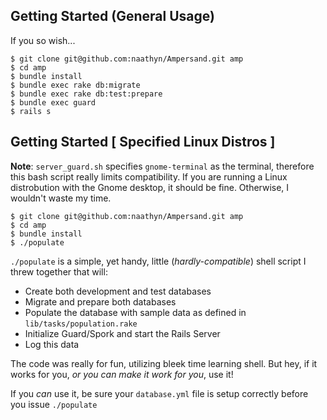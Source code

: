 ## Getting Started (General Usage)

If you so wish...

    $ git clone git@github.com:naathyn/Ampersand.git amp
    $ cd amp
    $ bundle install
    $ bundle exec rake db:migrate
    $ bundle exec rake db:test:prepare
    $ bundle exec guard
    $ rails s

## Getting Started [ Specified Linux Distros ]

__Note__: `server_guard.sh` specifies `gnome-terminal` as the terminal, therefore this bash script really limits compatibility. If you are running a Linux distrobution with the Gnome desktop, it should be fine. Otherwise, I wouldn't waste my time.

    $ git clone git@github.com:naathyn/Ampersand.git amp
    $ cd amp
    $ bundle install
    $ ./populate

`./populate` is a simple, yet handy, little (_hardly-compatible_) shell script I threw together that will:

* Create both development and test databases
* Migrate and prepare both databases
* Populate the database with sample data as defined in `lib/tasks/population.rake`
* Initialize Guard/Spork and start the Rails Server
* Log this data

The code was really for fun, utilizing bleek time learning shell. But hey, if it works for you, _or you can make it work for you_, use it!

If you _can_ use it, be sure your `database.yml` file is setup correctly before you issue `./populate`

